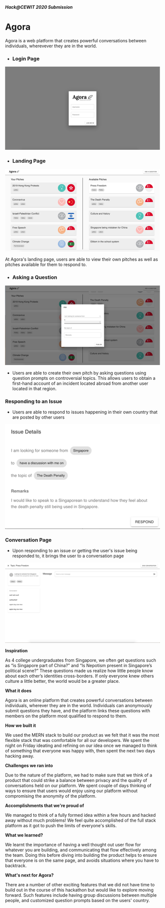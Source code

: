 ***Hack@CEWIT 2020 Submission***

# **Agora**

Agora is a web platform that creates powerful conversations between individuals, wherevever they are in the world. 

- ### **Login Page**
![Agora_Login_Page](src/assets/Agora_Login_Page.png) 


- ### **Landing Page**
![Agora Home Page](src/assets/Agora_Home_Page.png)

At Agora's landing page, users are able to view their own pitches as well as pitches available for them to respond to.

- ### **Asking a Question**

![Agora_Asking_A_Question](src/assets/Asking_A_Question_new.png)

- Users are able to create their own pitch by asking questions using question prompts on controversial topics. This allows users to obtain a first-hand account of an incident located abroad from another user located in that region.

### **Responding to an Issue**

- Users are able to respond to issues happening in their own country that are posted by other users

![Agora_Responding_to_Issue](src/assets/Respond_to_an_issue.png)

### **Conversation Page**
- Upon responding to an issue or getting the user's issue being responded to, it brings the user to a conversation page

![Agora_Responding_to_Issue](src/assets/Agora_Conversation_Page.png)

**Inspiration**

As 4 college undergraduates from Singapore, we often get questions such as “is Singapore part of China?” and “Is Nepotism present in Singapore’s political scene?” These questions made us realize how little people know about each other’s identities cross-borders. If only everyone knew others culture a little better, the world would be a greater place.

**What it does**

Agora is an online platform that creates powerful conversations between individuals, wherever they are in the world. Individuals can anonymously submit questions they have, and the platform links these questions with members on the platform most qualified to respond to them.

**How we built it**

We used the MERN stack to build our product as we felt that it was the most flexible stack that was comfortable for all our developers. We spent the night on Friday ideating and refining on our idea once we managed to think of something that everyone was happy with, then spent the next two days hacking away.

**Challenges we ran into**

Due to the nature of the platform, we had to make sure that we think of a product that could strike a balance between privacy and the quality of conversations held on our platform. We spent couple of days thinking of ways to ensure that users would enjoy using our platform without compromising the anonymity of the platform.

**Accomplishments that we're proud of**

We managed to think of a fully formed idea within a few hours and hacked away without much problems! We feel quite accomplished of the full stack platform as it got to push the limits of everyone's skills.

**What we learned?**

We learnt the importance of having a well thought out user flow for whatever you are building, and communicating that flow effectively among the team. Doing this before diving into building the product helps to ensure that everyone is on the same page, and avoids situations where you have to backtrack.

**What's next for Agora?**

There are a number of other exciting features that we did not have time to build out in the course of this hackathon but would like to explore moving forward. Such features include having group discussions between multiple people, and customized question prompts based on the users' country.
